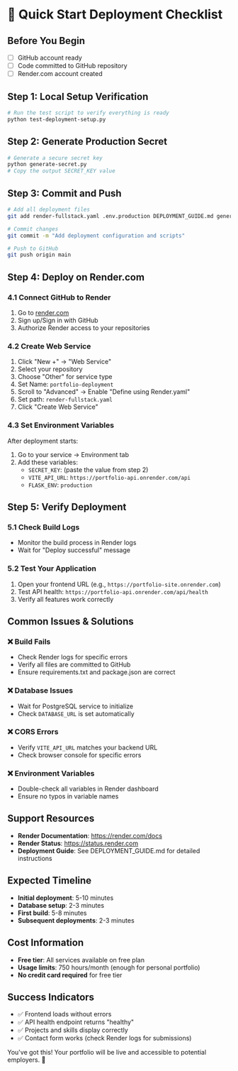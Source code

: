 # 🚀 Quick Start Deployment Checklist

## Before You Begin
- [ ] GitHub account ready
- [ ] Code committed to GitHub repository
- [ ] Render.com account created

## Step 1: Local Setup Verification
```bash
# Run the test script to verify everything is ready
python test-deployment-setup.py
```

## Step 2: Generate Production Secret
```bash
# Generate a secure secret key
python generate-secret.py
# Copy the output SECRET_KEY value
```

## Step 3: Commit and Push
```bash
# Add all deployment files
git add render-fullstack.yaml .env.production DEPLOYMENT_GUIDE.md generate-secret.py test-deployment-setup.py

# Commit changes
git commit -m "Add deployment configuration and scripts"

# Push to GitHub
git push origin main
```

## Step 4: Deploy on Render.com

### 4.1 Connect GitHub to Render
1. Go to [render.com](https://render.com)
2. Sign up/Sign in with GitHub
3. Authorize Render access to your repositories

### 4.2 Create Web Service
1. Click "New +" → "Web Service"
2. Select your repository
3. Choose "Other" for service type
4. Set Name: `portfolio-deployment`
5. Scroll to "Advanced" → Enable "Define using Render.yaml"
6. Set path: `render-fullstack.yaml`
7. Click "Create Web Service"

### 4.3 Set Environment Variables
After deployment starts:
1. Go to your service → Environment tab
2. Add these variables:
   - `SECRET_KEY`: (paste the value from step 2)
   - `VITE_API_URL`: `https://portfolio-api.onrender.com/api`
   - `FLASK_ENV`: `production`

## Step 5: Verify Deployment

### 5.1 Check Build Logs
- Monitor the build process in Render logs
- Wait for "Deploy successful" message

### 5.2 Test Your Application
1. Open your frontend URL (e.g., `https://portfolio-site.onrender.com`)
2. Test API health: `https://portfolio-api.onrender.com/api/health`
3. Verify all features work correctly

## Common Issues & Solutions

### ❌ Build Fails
- Check Render logs for specific errors
- Verify all files are committed to GitHub
- Ensure requirements.txt and package.json are correct

### ❌ Database Issues
- Wait for PostgreSQL service to initialize
- Check `DATABASE_URL` is set automatically

### ❌ CORS Errors
- Verify `VITE_API_URL` matches your backend URL
- Check browser console for specific errors

### ❌ Environment Variables
- Double-check all variables in Render dashboard
- Ensure no typos in variable names

## Support Resources
- **Render Documentation**: https://render.com/docs
- **Render Status**: https://status.render.com
- **Deployment Guide**: See DEPLOYMENT_GUIDE.md for detailed instructions

## Expected Timeline
- **Initial deployment**: 5-10 minutes
- **Database setup**: 2-3 minutes
- **First build**: 5-8 minutes
- **Subsequent deployments**: 2-3 minutes

## Cost Information
- **Free tier**: All services available on free plan
- **Usage limits**: 750 hours/month (enough for personal portfolio)
- **No credit card required** for free tier

## Success Indicators
- ✅ Frontend loads without errors
- ✅ API health endpoint returns "healthy"
- ✅ Projects and skills display correctly
- ✅ Contact form works (check Render logs for submissions)

You've got this! Your portfolio will be live and accessible to potential employers. 🎉

